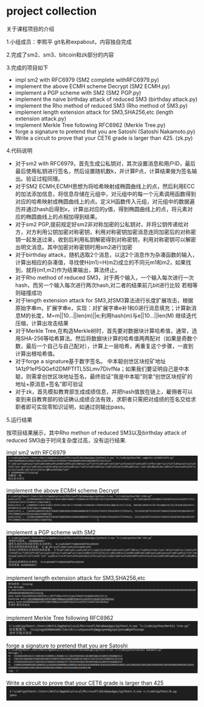 # project collection
 关于课程项目的介绍

 1.小组成员：李熙平 git名称expabout，内容独自完成

 2.完成了sm2、sm3、bitcoin和zk部分的内容

 3.完成的项目如下

 - impl sm2 with RFC6979 (SM2 complete withRFC6979.py)
 - implement the above ECMH scheme Decrypt (SM2 ECMH.py)
 - implement a PGP scheme with SM2 (SM2 PGP.py)
 - implement the naive birthday attack of reduced SM3 (birthday attack.py)
 - implement the Rho method of reduced SM3 (Rho method of SM3.py)
 - implement length extension attack for SM3,SHA256,etc (length extension attack.py)
 - implement Merkle Tree following RFC6962 (Merkle Tree.py)
 - forge a signature to pretend that you are Satoshi (Satoshi Nakamoto.py)
 - Write a circuit to prove that your CET6 grade is       larger than 425. (zk.py)

 4.代码说明
 - 对于sm2 with RFC6979，首先生成公私钥对，其次设置消息和用户ID，最后最后使用私钥进行签名，然后设置随机数k，并计算P点，计算结果做为签名输出。验证过程同理。
 - 对于SM2 ECMH,ECMH思想为将哈希映射成椭圆曲线上的点，然后利用ECC的加法添加信息，将信息存储在元组中，对元组中的每一个元素调用函数得到对应的哈希映射成椭圆曲线上的点。定义H函数传入元组，对元组中的数据遍历并通过hash后得到x，计算出对应的y值，得到椭圆曲线上的点，将元素对应的椭圆曲线上的点相加得到结果。
 - 对于sm2 PGP,提前规定好sm2非对称加密的公私钥对，并将公钥传递给对方，对方利用公钥加密对称密钥，利用对称密钥加密消息连同加密后的对称密钥一起发送过来，收到后利用私钥解密得到对称密钥，利用对称密钥可以解密出明文消息。其中加密对称密钥时用sm2进行加密
 - 对于birthday attack，随机选取2个消息，以这2个消息作为杂凑函数的输入，计算出相应的杂凑值，寻找使H(m1)=H(m2)成立的不同元m1和m2，如果找到，就将(m1,m2)作为结果输出，算法终止。
 - 对于Rho method of reduced SM3，对于两个输入，一个输入每次进行一次hash，而另一个输入每次进行两次hash,对二者的结果前几bit进行比较 若相等则碰撞成功
 - 对于length extension attack for SM3,对SM3算法进行长度扩展攻击，根据原始字串m，扩展字串e，实现：对扩展字串e补1和0进行消息填充；计算新消息M的长度，M=m||10...||len(m)||e;利用hash(m)与e||10...||len(M) 继续迭代压缩，计算出攻击结果
 - 对于Merkle Tree,在构造Merkle树时，首先要对数据块计算哈希值，通常，选用SHA-256等哈希算法。然后将数据块计算的哈希值两两配对（如果是奇数个数，最后一个自己与自己配对），计算上一层哈希，再重复这个步骤，一直到计算出根哈希值。
 - 对于forge a signature基于数字签名。 中本聪创世区块挖矿地址1A1zP1eP5QGefi2DMPTfTL5SLmv7DivfNa；如果我们要证明自己是中本聪，则需拿创世区块地址签名，最终验证“我是中本聪”则拿“创世区块挖矿的地址+原消息+签名”即可验证
 - 对于zk，首先模拟教育部生成成绩信息，并把hash值放在链上，雇佣者可以查到来自教育部的验证确认成绩合法有效，求职者只需把对成绩的签名交给求职者即可实现零知识证明，如通过则输出pass。

 5.运行结果

 按项目结果展示，其中Rho methon of reduced SM3以及birthday attack of reduced SM3由于时间复杂度过高，没有运行结果.

 impl sm2 with RFC6979
 ![图片](1.png)

 implement the above ECMH scheme Decrypt
 ![图片](2.png)

 implement a PGP scheme with SM2 
 ![图片](3.png)

 implement length extension attack for SM3,SHA256,etc
 ![图片](4.png)

 implement Merkle Tree following RFC6962 
 ![图片](7.png)

 forge a signature to pretend that you are Satoshi
 ![图片](5.png)

 Write a circuit to prove that your CET6 grade is       larger than 425
 ![图片](6.png)